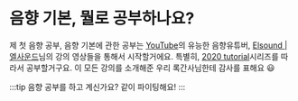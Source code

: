 # 음향 기본, 뭘로 공부하나요?
제 첫 음향 공부, 음향 기본에 관한 공부는 [YouTube](https://youtube.com)의 유능한 음향유튜버, [Elsound | 엘사운드](https://www.youtube.com/channel/UCI_L3xVhuCsTbfD92et95-w)님의 강의 영상들을 통해서 시작할거에요. 특별히, [2020 tutorial](https://www.youtube.com/playlist?list=PLDgxFcJk6ITlCE99rBpSNOTAnx92vn1I8)시리즈를 따라서 공부할거구요. 이 모든 강의를 소개해준 우리 록간사님한테 감사를 표해요 :smiley:  
  
:::tip 음향 공부를 하고 계신가요?
같이 파이팅해요!
:::